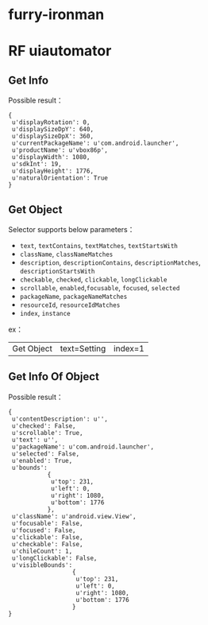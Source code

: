 furry-ironman
=============

# RF uiautomator #

## Get Info ##

Possible result：

	{
	 u'displayRotation': 0,
	 u'displaySizeDpY': 640,
	 u'displaySizeDpX': 360,
	 u'currentPackageName': u'com.android.launcher',
	 u'productName': u'vbox86p',
	 u'displayWidth': 1080,
	 u'sdkInt': 19,
	 u'displayHeight': 1776,
	 u'naturalOrientation': True
	}

## Get Object ##

Selector supports below parameters：

- `text`, `textContains`, `textMatches`, `textStartsWith`
- `className`, `classNameMatches`
- `description`, `descriptionContains`, `descriptionMatches`, `descriptionStartsWith`
- `checkable`, `checked`, `clickable`, `longClickable`
- `scrollable`, `enabled`,`focusable`, `focused`, `selected`
- `packageName`, `packageNameMatches`
- `resourceId`, `resourceIdMatches`
- `index`, `instance`

ex：

<table>
<tbody>
<tr>
<td>Get Object</td>
<td>text=Setting</td>
<td>index=1</td>
</tr>
</tbody>
</table>

## Get Info Of Object ##

Possible result：

	{
	 u'contentDescription': u'',
	 u'checked': False,
	 u'scrollable': True,
	 u'text': u'',
	 u'packageName': u'com.android.launcher',
	 u'selected': False,
	 u'enabled': True,
	 u'bounds': 
	           {
	            u'top': 231,
	            u'left': 0,
	            u'right': 1080,
	            u'bottom': 1776
	           },
	 u'className': u'android.view.View',
	 u'focusable': False,
	 u'focused': False,
	 u'clickable': False,
	 u'checkable': False,
	 u'chileCount': 1,
	 u'longClickable': False,
	 u'visibleBounds':
	                  {
	                   u'top': 231,
	                   u'left': 0,
	                   u'right': 1080,
	                   u'bottom': 1776
	                  }
	}